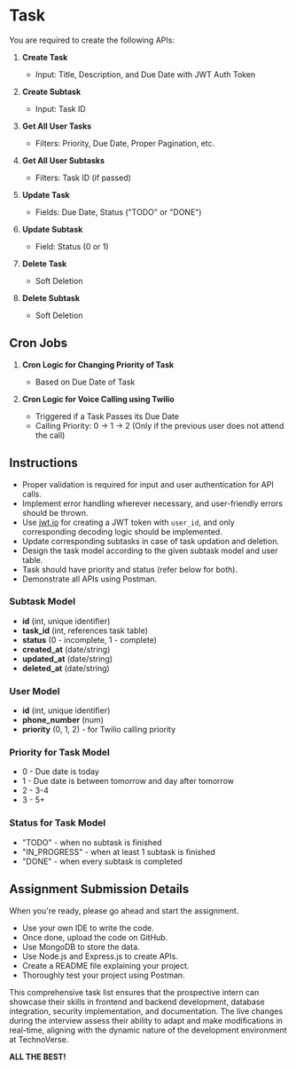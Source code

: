 # Task

You are required to create the following APIs:

1. **Create Task**

   - Input: Title, Description, and Due Date with JWT Auth Token

2. **Create Subtask**

   - Input: Task ID

3. **Get All User Tasks**

   - Filters: Priority, Due Date, Proper Pagination, etc.

4. **Get All User Subtasks**

   - Filters: Task ID (if passed)

5. **Update Task**

   - Fields: Due Date, Status ("TODO" or "DONE")

6. **Update Subtask**

   - Field: Status (0 or 1)

7. **Delete Task**

   - Soft Deletion

8. **Delete Subtask**
   - Soft Deletion

## Cron Jobs

1. **Cron Logic for Changing Priority of Task**

   - Based on Due Date of Task

2. **Cron Logic for Voice Calling using Twilio**
   - Triggered if a Task Passes its Due Date
   - Calling Priority: 0 -> 1 -> 2 (Only if the previous user does not attend the call)

## Instructions

- Proper validation is required for input and user authentication for API calls.
- Implement error handling wherever necessary, and user-friendly errors should be thrown.
- Use [jwt.io](https://jwt.io/) for creating a JWT token with `user_id`, and only corresponding decoding logic should be implemented.
- Update corresponding subtasks in case of task updation and deletion.
- Design the task model according to the given subtask model and user table.
- Task should have priority and status (refer below for both).
- Demonstrate all APIs using Postman.

### Subtask Model

- **id** (int, unique identifier)
- **task_id** (int, references task table)
- **status** (0 - incomplete, 1 - complete)
- **created_at** (date/string)
- **updated_at** (date/string)
- **deleted_at** (date/string)

### User Model

- **id** (int, unique identifier)
- **phone_number** (num)
- **priority** (0, 1, 2) - for Twilio calling priority

### Priority for Task Model

- 0 - Due date is today
- 1 - Due date is between tomorrow and day after tomorrow
- 2 - 3-4
- 3 - 5+

### Status for Task Model

- "TODO" - when no subtask is finished
- "IN_PROGRESS" - when at least 1 subtask is finished
- "DONE" - when every subtask is completed

## Assignment Submission Details

When you're ready, please go ahead and start the assignment.

- Use your own IDE to write the code.
- Once done, upload the code on GitHub.
- Use MongoDB to store the data.
- Use Node.js and Express.js to create APIs.
- Create a README file explaining your project.
- Thoroughly test your project using Postman.

This comprehensive task list ensures that the prospective intern can showcase their skills in frontend and backend development, database integration, security implementation, and documentation. The live changes during the interview assess their ability to adapt and make modifications in real-time, aligning with the dynamic nature of the development environment at TechnoVerse.

**ALL THE BEST!**
